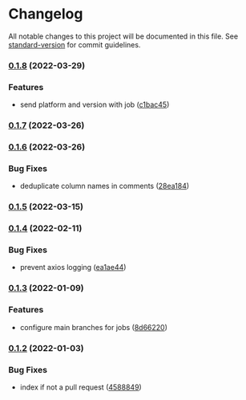 # Changelog

All notable changes to this project will be documented in this file. See [standard-version](https://github.com/conventional-changelog/standard-version) for commit guidelines.

### [0.1.8](https://github.com/ectomigo/ectomigo/compare/v0.1.7...v0.1.8) (2022-03-29)


### Features

* send platform and version with job ([c1bac45](https://github.com/ectomigo/ectomigo/commit/c1bac45e9b33c2e31c251416ba7415db1c94cce1))

### [0.1.7](https://github.com/ectomigo/ectomigo/compare/v0.1.6...v0.1.7) (2022-03-26)

### [0.1.6](https://github.com/ectomigo/ectomigo/compare/v0.1.5...v0.1.6) (2022-03-26)


### Bug Fixes

* deduplicate column names in comments ([28ea184](https://github.com/ectomigo/ectomigo/commit/28ea1844d887af405924fa0bf5e58efaf21c1e88))

### [0.1.5](https://github.com/ectomigo/ectomigo/compare/v0.1.4...v0.1.5) (2022-03-15)

### [0.1.4](https://github.com/ectomigo/ectomigo/compare/v0.1.3...v0.1.4) (2022-02-11)


### Bug Fixes

* prevent axios logging ([ea1ae44](https://github.com/ectomigo/ectomigo/commit/ea1ae44b2f67a8682fc135e563b57f6f2e1cfcdc))

### [0.1.3](https://github.com/ectomigo/ectomigo/compare/v0.1.2...v0.1.3) (2022-01-09)


### Features

* configure main branches for jobs ([8d66220](https://github.com/ectomigo/ectomigo/commit/8d6622096e00e0a511176e9877c3d5911ade3070))

### [0.1.2](https://github.com/ectomigo/ectomigo/compare/v0.1.1...v0.1.2) (2022-01-03)


### Bug Fixes

* index if not a pull request ([4588849](https://github.com/ectomigo/ectomigo/commit/4588849c25a172d14620253864f001c397289cea))
